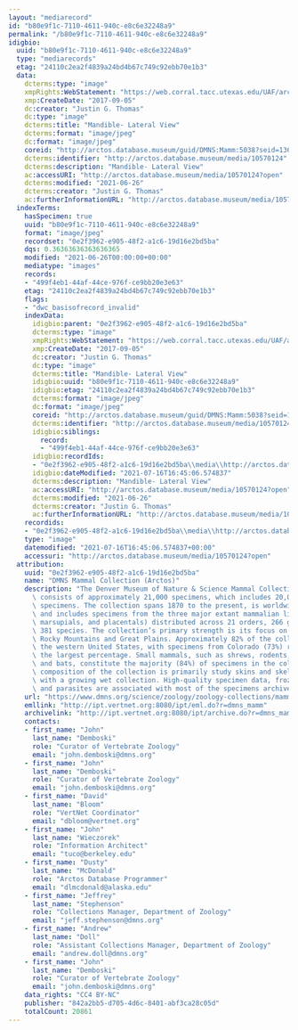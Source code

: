 ```yaml
---
layout: "mediarecord"
id: "b80e9f1c-7110-4611-940c-e8c6e32248a9"
permalink: "/b80e9f1c-7110-4611-940c-e8c6e32248a9"
idigbio:
  uuid: "b80e9f1c-7110-4611-940c-e8c6e32248a9"
  type: "mediarecords"
  etag: "24110c2ea2f4839a24bd4b67c749c92ebb70e1b3"
  data:
    dcterms:type: "image"
    xmpRights:WebStatement: "https://web.corral.tacc.utexas.edu/UAF/arctos/mediaUploads2018/jgthomas/ZM_5038_MANDIBLE_LATERAL.jpg"
    xmp:CreateDate: "2017-09-05"
    dc:creator: "Justin G. Thomas"
    dc:type: "image"
    dcterms:title: "Mandible- Lateral View"
    dcterms:format: "image/jpeg"
    dc:format: "image/jpeg"
    coreid: "http://arctos.database.museum/guid/DMNS:Mamm:5038?seid=1368724"
    dcterms:identifier: "http://arctos.database.museum/media/10570124"
    dcterms:description: "Mandible- Lateral View"
    ac:accessURI: "http://arctos.database.museum/media/10570124?open"
    dcterms:modified: "2021-06-26"
    dcterms:creator: "Justin G. Thomas"
    ac:furtherInformationURL: "http://arctos.database.museum/media/10570124"
  indexTerms:
    hasSpecimen: true
    uuid: "b80e9f1c-7110-4611-940c-e8c6e32248a9"
    format: "image/jpeg"
    recordset: "0e2f3962-e905-48f2-a1c6-19d16e2bd5ba"
    dqs: 0.36363636363636365
    modified: "2021-06-26T00:00:00+00:00"
    mediatype: "images"
    records:
    - "499f4eb1-44af-44ce-976f-ce9bb20e3e63"
    etag: "24110c2ea2f4839a24bd4b67c749c92ebb70e1b3"
    flags:
    - "dwc_basisofrecord_invalid"
    indexData:
      idigbio:parent: "0e2f3962-e905-48f2-a1c6-19d16e2bd5ba"
      dcterms:type: "image"
      xmpRights:WebStatement: "https://web.corral.tacc.utexas.edu/UAF/arctos/mediaUploads2018/jgthomas/ZM_5038_MANDIBLE_LATERAL.jpg"
      xmp:CreateDate: "2017-09-05"
      dc:creator: "Justin G. Thomas"
      dc:type: "image"
      dcterms:title: "Mandible- Lateral View"
      idigbio:uuid: "b80e9f1c-7110-4611-940c-e8c6e32248a9"
      idigbio:etag: "24110c2ea2f4839a24bd4b67c749c92ebb70e1b3"
      dcterms:format: "image/jpeg"
      dc:format: "image/jpeg"
      coreid: "http://arctos.database.museum/guid/DMNS:Mamm:5038?seid=1368724"
      dcterms:identifier: "http://arctos.database.museum/media/10570124"
      idigbio:siblings:
        record:
        - "499f4eb1-44af-44ce-976f-ce9bb20e3e63"
      idigbio:recordIds:
      - "0e2f3962-e905-48f2-a1c6-19d16e2bd5ba\\media\\http://arctos.database.museum/media/10570124"
      idigbio:dateModified: "2021-07-16T16:45:06.574837"
      dcterms:description: "Mandible- Lateral View"
      ac:accessURI: "http://arctos.database.museum/media/10570124?open"
      dcterms:modified: "2021-06-26"
      dcterms:creator: "Justin G. Thomas"
      ac:furtherInformationURL: "http://arctos.database.museum/media/10570124"
    recordids:
    - "0e2f3962-e905-48f2-a1c6-19d16e2bd5ba\\media\\http://arctos.database.museum/media/10570124"
    type: "image"
    datemodified: "2021-07-16T16:45:06.574837+00:00"
    accessuri: "http://arctos.database.museum/media/10570124?open"
  attribution:
    uuid: "0e2f3962-e905-48f2-a1c6-19d16e2bd5ba"
    name: "DMNS Mammal Collection (Arctos)"
    description: "The Denver Museum of Nature & Science Mammal Collection currently\
      \ consists of approximately 21,000 specimens, which includes 20,000+ cataloged\
      \ specimens. The collection spans 1870 to the present, is worldwide in coverage,\
      \ and includes specimens from the three major extant mammalian lineages (monotremes,\
      \ marsupials, and placentals) distributed across 21 orders, 266 genera, and\
      \ 381 species. The collection’s primary strength is its focus on the southern\
      \ Rocky Mountains and Great Plains. Approximately 82% of the collection is from\
      \ the western United States, with specimens from Colorado (73%) representing\
      \ the largest percentage. Small mammals, such as shrews, rodents, lagomorphs,\
      \ and bats, constitute the majority (84%) of specimens in the collection. The\
      \ composition of the collection is primarily study skins and skeletal material,\
      \ with a growing wet collection. High-quality specimen data, frozen tissues,\
      \ and parasites are associated with most of the specimens archived since 2006."
    url: "https://www.dmns.org/science/zoology/zoology-collections/mammals/"
    emllink: "http://ipt.vertnet.org:8080/ipt/eml.do?r=dmns_mamm"
    archivelink: "http://ipt.vertnet.org:8080/ipt/archive.do?r=dmns_mamm"
    contacts:
    - first_name: "John"
      last_name: "Demboski"
      role: "Curator of Vertebrate Zoology"
      email: "john.demboski@dmns.org"
    - first_name: "John"
      last_name: "Demboski"
      role: "Curator of Vertebrate Zoology"
      email: "john.demboski@dmns.org"
    - first_name: "David"
      last_name: "Bloom"
      role: "VertNet Coordinator"
      email: "dbloom@vertnet.org"
    - first_name: "John"
      last_name: "Wieczorek"
      role: "Information Architect"
      email: "tuco@berkeley.edu"
    - first_name: "Dusty"
      last_name: "McDonald"
      role: "Arctos Database Programmer"
      email: "dlmcdonald@alaska.edu"
    - first_name: "Jeffrey"
      last_name: "Stephenson"
      role: "Collections Manager, Department of Zoology"
      email: "jeff.stephenson@dmns.org"
    - first_name: "Andrew"
      last_name: "Doll"
      role: "Assistant Collections Manager, Department of Zoology"
      email: "andrew.doll@dmns.org"
    - first_name: "John"
      last_name: "Demboski"
      role: "Curator of Vertebrate Zoology"
      email: "john.demboski@dmns.org"
    data_rights: "CC4 BY-NC"
    publisher: "842a2bb5-d705-4d6c-8401-abf3ca28c05d"
    totalCount: 20861
---
```

